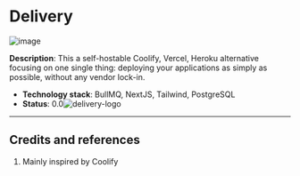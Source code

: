 # Delivery

![image](https://github.com/user-attachments/assets/904f879b-1a7a-4f9c-8250-b595caf89dbb)

**Description**: This a self-hostable Coolify, Vercel, Heroku alternative focusing on one single thing: deploying your applications as simply as possible, without any vendor lock-in.

  - **Technology stack**: BullMQ, NextJS, Tailwind, PostgreSQL
  - **Status**:  0.0![delivery-logo](https://github.com/user-attachments/assets/6e106526-e98f-471d-bab3-e0a20c71b4a1)


----

## Credits and references

1. Mainly inspired by Coolify
